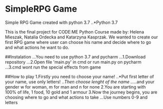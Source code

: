 # SimpleRPG Game
Simple RPG Game created with python 3.7
..*Python 3.7 

This is the final project for CODE:ME Python Course made by: Helena Mieszak, Natalia Ordecka and Katarzyna Kasprzak.
We wanted to create our first RPG game where user can choose his name and decide where to go and what actions he want to do.

##Instalation
...You need to use python 3.7 and pycharm
...1.Download repository
...2.Open file 'main.py' in cmd or run main.py on pycharm
...3.cmd wont run the special effects from game

##How to play
1.Firstly you need to choose your name!
    ..*Put first letter of your name, use only letters!
    ..*Then choose lenght of the name
    ..*...and your gender w for woman, m for man and n for none
2.You are starting with 100% of life, 1 food, 10 gold and 1 armour
3.Now the journey begins, you are choosing where to go and what actions to take
...Use numbers 0-9 and letters





